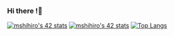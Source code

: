 ### Hi there !👋

<!--
**zhihao404/zhihao404** is a ✨ _special_ ✨ repository because its `README.md` (this file) appears on your GitHub profile.

Here are some ideas to get you started:

- 🔭 I’m currently working on ...
- 🌱 I’m currently learning ...
- 👯 I’m looking to collaborate on ...
- 🤔 I’m looking for help with ...
- 💬 Ask me about ...
- 📫 How to reach me: ...
- 😄 Pronouns: ...
- ⚡ Fun fact: ...
-->

[![mshihiro's 42 stats](https://badge42.vercel.app/api/v2/clboxvok900060gmgpn7dor3m/stats?cursusId=21&coalitionId=309)](https://github.com/JaeSeoKim/badge42)
[![mshihiro's 42 stats](https://badge42.vercel.app/api/v2/clboxvok900060gmgpn7dor3m/stats?cursusId=9&coalitionId=62)](https://github.com/JaeSeoKim/badge42)
[![Top Langs](https://github-readme-stats.vercel.app/api/top-langs/?username=zhihao404&exclude_repo=django-diary&layout=compact&theme=dracula)](https://github.com/anuraghazra/github-readme-stats)
